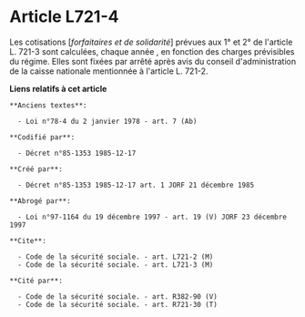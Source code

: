 # Article L721-4

Les cotisations [*forfaitaires et de solidarité*] prévues aux 1° et 2° de l'article L. 721-3 sont calculées, chaque année   ,
en fonction des charges prévisibles du régime. Elles sont fixées par arrêté après avis du conseil d'administration de la
caisse nationale mentionnée à l'article L. 721-2.

**Liens relatifs à cet article**

	**Anciens textes**:

	  - Loi n°78-4 du 2 janvier 1978 - art. 7 (Ab)

	**Codifié par**:

	  - Décret n°85-1353 1985-12-17

	**Créé par**:

	  - Décret n°85-1353 1985-12-17 art. 1 JORF 21 décembre 1985

	**Abrogé par**:

	  - Loi n°97-1164 du 19 décembre 1997 - art. 19 (V) JORF 23 décembre 1997

	**Cite**:

	  - Code de la sécurité sociale. - art. L721-2 (M)
	  - Code de la sécurité sociale. - art. L721-3 (M)

	**Cité par**:

	  - Code de la sécurité sociale. - art. R382-90 (V)
	  - Code de la sécurité sociale. - art. R721-30 (T)
